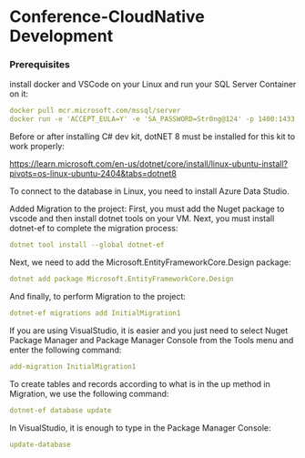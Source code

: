 # Conference-CloudNative Development
### Prerequisites
install docker and VSCode on your Linux and run your SQL Server Container on it:
```yml
docker pull mcr.microsoft.com/mssql/server
docker run -e 'ACCEPT_EULA=Y' -e 'SA_PASSWORD=Str0ng@124' -p 1400:1433 -d mcr.microsoft.com/mssql/server
```

Before or after installing C# dev kit, dotNET 8 must be installed for this kit to work properly:

https://learn.microsoft.com/en-us/dotnet/core/install/linux-ubuntu-install?pivots=os-linux-ubuntu-2404&tabs=dotnet8

To connect to the database in Linux, you need to install Azure Data Studio.

Added Migration to the project:
First, you must add the Nuget package to vscode and then install dotnet tools on your VM. Next, you must install dotnet-ef to complete the migration process:
```yml
dotnet tool install --global dotnet-ef
```
Next, we need to add the Microsoft.EntityFrameworkCore.Design package:
```yml
dotnet add package Microsoft.EntityFrameworkCore.Design
```
And finally, to perform Migration to the project:
```yml
dotnet-ef migrations add InitialMigration1
```

If you are using VisualStudio, it is easier and you just need to select Nuget Package Manager and Package Manager Console from the Tools menu and enter the following command:
```yml
add-migration InitialMigration1
```
To create tables and records according to what is in the up method in Migration, we use the following command:
```yml
dotnet-ef database update
```
In VisualStudio, it is enough to type in the Package Manager Console:
```yml
update-database
```
